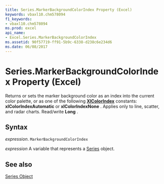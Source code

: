 ```yaml
---
title: Series.MarkerBackgroundColorIndex Property (Excel)
keywords: vbaxl10.chm578094
f1_keywords:
- vbaxl10.chm578094
ms.prod: excel
api_name:
- Excel.Series.MarkerBackgroundColorIndex
ms.assetid: 90f57719-ff91-5b9c-6338-d238c6e234d6
ms.date: 06/08/2017
---
```



# Series.MarkerBackgroundColorIndex Property (Excel)

Returns or sets the marker background color as an index into the current color palette, or as one of the following  **[XlColorIndex](Excel.XlColorIndex.md)** constants: **xlColorIndexAutomatic** or **xlColorIndexNone** . Applies only to line, scatter, and radar charts. Read/write **Long** .


## Syntax

 _expression_. `MarkerBackgroundColorIndex`

 _expression_ A variable that represents a [Series](./Excel.Series-graph-object.md) object.


## See also


[Series Object](Excel.Series(object).md)

